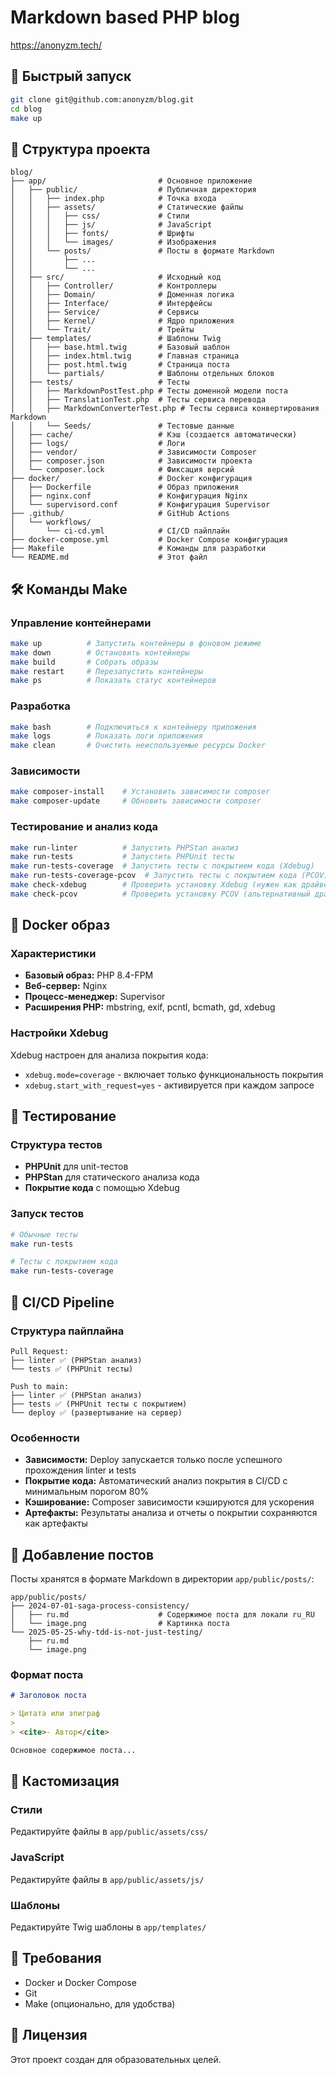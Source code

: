 # Markdown based PHP blog
https://anonyzm.tech/

## 🚀 Быстрый запуск

```bash
git clone git@github.com:anonyzm/blog.git
cd blog
make up
```

## 📁 Структура проекта

```
blog/
├── app/                         # Основное приложение
│   ├── public/                  # Публичная директория
│   │   ├── index.php            # Точка входа
│   │   ├── assets/              # Статические файлы
│   │   │   ├── css/             # Стили
│   │   │   ├── js/              # JavaScript
│   │   │   ├── fonts/           # Шрифты
│   │   │   └── images/          # Изображения
│   │   └── posts/               # Посты в формате Markdown
│   │       ├── ...
│   │       └── ...
│   ├── src/                     # Исходный код
│   │   ├── Controller/          # Контроллеры
│   │   ├── Domain/              # Доменная логика
│   │   ├── Interface/           # Интерфейсы
│   │   ├── Service/             # Сервисы
│   │   ├── Kernel/              # Ядро приложения
│   │   └── Trait/               # Трейты
│   ├── templates/               # Шаблоны Twig
│   │   ├── base.html.twig       # Базовый шаблон
│   │   ├── index.html.twig      # Главная страница
│   │   ├── post.html.twig       # Страница поста
│   │   └── partials/            # Шаблоны отдельных блоков
│   ├── tests/                   # Тесты
│   │   ├── MarkdownPostTest.php # Тесты доменной модели поста
│   │   ├── TranslationTest.php  # Тесты сервиса перевода
│   │   ├── MarkdownConverterTest.php # Тесты сервиса конвертирования Markdown
│   │   └── Seeds/               # Тестовые данные
│   ├── cache/                   # Кэш (создается автоматически)
│   ├── logs/                    # Логи
│   ├── vendor/                  # Зависимости Composer
│   ├── composer.json            # Зависимости проекта
│   └── composer.lock            # Фиксация версий
├── docker/                      # Docker конфигурация
│   ├── Dockerfile               # Образ приложения
│   ├── nginx.conf               # Конфигурация Nginx
│   └── supervisord.conf         # Конфигурация Supervisor
├── .github/                     # GitHub Actions
│   └── workflows/
│       └── ci-cd.yml            # CI/CD пайплайн
├── docker-compose.yml           # Docker Compose конфигурация
├── Makefile                     # Команды для разработки
└── README.md                    # Этот файл
```

## 🛠 Команды Make

### Управление контейнерами

```bash
make up          # Запустить контейнеры в фоновом режиме
make down        # Остановить контейнеры
make build       # Собрать образы
make restart     # Перезапустить контейнеры
make ps          # Показать статус контейнеров
```

### Разработка

```bash
make bash        # Подключиться к контейнеру приложения
make logs        # Показать логи приложения
make clean       # Очистить неиспользуемые ресурсы Docker
```

### Зависимости

```bash
make composer-install    # Установить зависимости composer
make composer-update     # Обновить зависимости composer
```

### Тестирование и анализ кода

```bash
make run-linter          # Запустить PHPStan анализ
make run-tests           # Запустить PHPUnit тесты
make run-tests-coverage  # Запустить тесты с покрытием кода (Xdebug)
make run-tests-coverage-pcov  # Запустить тесты с покрытием кода (PCOV)
make check-xdebug        # Проверить установку Xdebug (нужен как драйвер для покрытия тестами)
make check-pcov          # Проверить установку PCOV (альтернативный драйвер для покрытия тестами)
```

## 🐳 Docker образ

### Характеристики

- **Базовый образ:** PHP 8.4-FPM
- **Веб-сервер:** Nginx
- **Процесс-менеджер:** Supervisor
- **Расширения PHP:** mbstring, exif, pcntl, bcmath, gd, xdebug

### Настройки Xdebug

Xdebug настроен для анализа покрытия кода:
- `xdebug.mode=coverage` - включает только функциональность покрытия
- `xdebug.start_with_request=yes` - активируется при каждом запросе

## 🧪 Тестирование

### Структура тестов

- **PHPUnit** для unit-тестов
- **PHPStan** для статического анализа кода
- **Покрытие кода** с помощью Xdebug

### Запуск тестов

```bash
# Обычные тесты
make run-tests

# Тесты с покрытием кода
make run-tests-coverage
```

## 🔄 CI/CD Pipeline

### Структура пайплайна

```
Pull Request:
├── linter ✅ (PHPStan анализ)
└── tests ✅ (PHPUnit тесты)

Push to main:
├── linter ✅ (PHPStan анализ)
├── tests ✅ (PHPUnit тесты с покрытием)
└── deploy ✅ (развертывание на сервер)
```

### Особенности

- **Зависимости:** Deploy запускается только после успешного прохождения linter и tests
- **Покрытие кода:** Автоматический анализ покрытия в CI/CD с минимальным порогом 80%
- **Кэширование:** Composer зависимости кэшируются для ускорения
- **Артефакты:** Результаты анализа и отчеты о покрытии сохраняются как артефакты

## 📝 Добавление постов

Посты хранятся в формате Markdown в директории `app/public/posts/`:

```
app/public/posts/
├── 2024-07-01-saga-process-consistency/
│   ├── ru.md                    # Содержимое поста для локали ru_RU
│   └── image.png                # Картинка поста
└── 2025-05-25-why-tdd-is-not-just-testing/
    ├── ru.md
    └── image.png
```

### Формат поста

```markdown
# Заголовок поста

> Цитата или эпиграф
>
> <cite>- Автор</cite>

Основное содержимое поста...
```

## 🎨 Кастомизация

### Стили
Редактируйте файлы в `app/public/assets/css/`

### JavaScript
Редактируйте файлы в `app/public/assets/js/`

### Шаблоны
Редактируйте Twig шаблоны в `app/templates/`

## 🔧 Требования

- Docker и Docker Compose
- Git
- Make (опционально, для удобства)

## 📄 Лицензия

Этот проект создан для образовательных целей.

